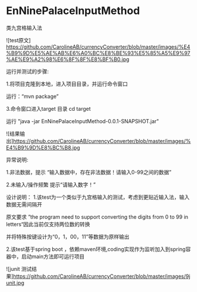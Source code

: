 # EnNinePalaceInputMethod
类九宫格输入法

![test原文]
https://github.com/CarolineAB/currencyConverter/blob/master/images/%E4%B9%9D%E5%AE%AB%E6%A0%BC%E8%BE%93%E5%85%A5%E9%97%AE%E9%A2%98%E6%8F%8F%E8%BF%B0.jpg
 

运行并测试的步骤:

1.将项目克隆到本地，进入项目目录，并运行命令窗口

运行：“mvn package”


3.命令窗口进入target 目录 cd target

运行 "java -jar EnNinePalaceInputMethod-0.0.1-SNAPSHOT.jar"

![结果输出]https://github.com/CarolineAB/currencyConverter/blob/master/images/%E4%B9%9D%E8%BC%B8.jpg

异常说明:

1.非法数据，提示 “输入数据中，存在非法数据！请输入0-99之间的数据”

2.未输入/操作频繁 提示“请输入数字！”

设计说明：
1.该test为一个类似于九宫格输入的测试，考虑到更贴近输入法，输入数据无需间隔开

原文要求 ”the program need to support converting the digits from 0 to 99 in letters“因此当前仅支持两位数的转换

并将特殊按键设计为“0，1，00，11”等数据为原样输出

2.该test基于spring boot ，依赖maven环境,coding实现作为监听加入到spring容器中，启动main方法即可运行项目

![junit 测试结果]https://github.com/CarolineAB/currencyConverter/blob/master/images/9junit.jpg

